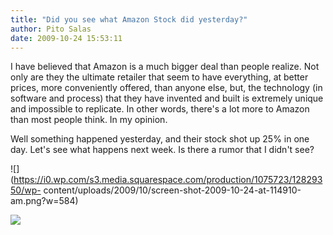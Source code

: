 ```yaml
---
title: "Did you see what Amazon Stock did yesterday?"
author: Pito Salas
date: 2009-10-24 15:53:11
---
```



I have believed that Amazon is a much bigger deal than people realize. Not
only are they the ultimate retailer that seem to have everything, at better
prices, more conveniently offered, than anyone else, but, the technology (in
software and process) that they have invented and built is extremely unique
and impossible to replicate. In other words, there's a lot more to Amazon than
most people think. In my opinion.

Well something happened yesterday, and their stock shot up 25% in one day.
Let's see what happens next week. Is there a rumor that I didn't see?

![](https://i0.wp.com/s3.media.squarespace.com/production/1075723/12829350/wp-
content/uploads/2009/10/screen-shot-2009-10-24-at-114910-am.png?w=584)

![](https://i0.wp.com/img.zemanta.com/pixy.gif?w=584)


